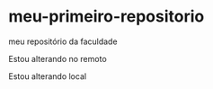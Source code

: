 # meu-primeiro-repositorio
meu repositório da faculdade

Estou alterando no remoto

Estou alterando local
